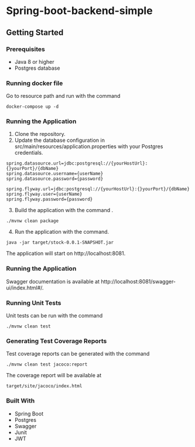 # Spring-boot-backend-simple

## Getting Started
### Prerequisites
- Java 8 or higher
- Postgres database

### Running docker file
Go to resource path and run with the command
```
docker-compose up -d
```


### Running the Application

1. Clone the repository.
2. Update the database configuration in src/main/resources/application.properties with your Postgres credentials.
```
spring.datasource.url=jdbc:postgresql://{yourHostUrl}:{}yourPort}/{dbName}
spring.datasource.username={userName}
spring.datasource.password={password}

spring.flyway.url=jdbc:postgresql://{yourHostUrl}:{}yourPort}/{dbName}
spring.flyway.user={userName}
spring.flyway.password={password}
```
3. Build the application with the command .
```
./mvnw clean package
```
4. Run the application with the command.
```
java -jar target/stock-0.0.1-SNAPSHOT.jar
```

The application will start on http://localhost:8081.


### Running the Application

Swagger documentation is available at http://localhost:8081/swagger-ui/index.html#/.

### Running Unit Tests
Unit tests can be run with the command
```
./mvnw clean test
```

### Generating Test Coverage Reports
Test coverage reports can be generated with the command
```
./mvnw clean test jacoco:report
```
The coverage report will be available at
```
target/site/jacoco/index.html
```



### Built With
- Spring Boot
- Postgres
- Swagger
- Junit
- JWT
